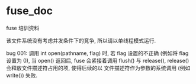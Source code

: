 # fuse_doc
fuse 培训资料

该文件系统没有考虑并发条件下的竞争, 所以请以单线程模式运行.

bug 001:
	调用 int open(pathname, flag) 时, 若 flag 设置的不正确 (例如将
	flag 设置为 0), 当 open() 返回后, fuse 会紧接着调用 flush()
	与 release(), release() 会释放文件描述符占用的项, 使得后续的以
	文件描述符作为参数的系统调用 (例如 write()) 失败.
